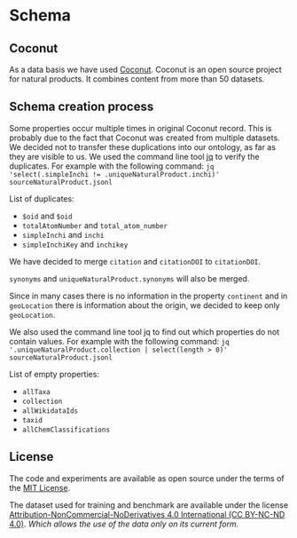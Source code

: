 # Schema

## Coconut

As a data basis we have used [Coconut](https://coconut.naturalproducts.net/documentation). Coconut is an open source project for natural products. It combines content from more than 50 datasets.

## Schema creation process

Some properties occur multiple times in original Coconut record. This is probably due to the fact that Coconut was created from multiple datasets. We decided not to transfer these duplications into our ontology, as far as they are visible to us. We used the command line tool [jq](https://stedolan.github.io/jq/) to verify the duplicates. For example with the following command: ```jq 'select(.simpleInchi != .uniqueNaturalProduct.inchi)' sourceNaturalProduct.jsonl```

List of duplicates:
- ```$oid``` and ```$oid```
- ```totalAtomNumber``` and ```total_atom_number``` 
- ```simpleInchi``` and ```inchi```
- ```simpleInchiKey``` and ```inchikey```

We have decided to merge ```citation``` and ```citationDOI``` to ```citationDOI```.

```synonyms``` and ```uniqueNaturalProduct.synonyms``` will also be merged.

Since in many cases there is no information in the property ```continent``` and in ```geoLocation``` there is information about the origin, we decided to keep only ```geoLocation```.

We also used the command line tool jq to find out which properties do not contain values. For example with the following command: ```jq '.uniqueNaturalProduct.collection | select(length > 0)' sourceNaturalProduct.jsonl```

List of empty properties:
- ```allTaxa```
- ```collection```
- ```allWikidataIds```
- ```taxid```
- ```allChemClassifications```

## License

The code and experiments are available as open source under the terms of the [MIT License](https://opensource.org/licenses/MIT).

The dataset used for training and benchmark are available under the license [Attribution-NonCommercial-NoDerivatives 4.0 International (CC BY-NC-ND 4.0)](https://creativecommons.org/licenses/by-nc-nd/4.0/).
*Which allows the use of the data only on its current form.*
